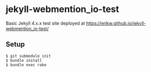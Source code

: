 # jekyll-webmention_io-test
Basic Jekyll 4.x.x test site deployed at https://erikw.github.io/jekyll-webmention_io-test/

## Setup
```console
$ git submodule init
$ bundle install
$ bundle exec rake
```
